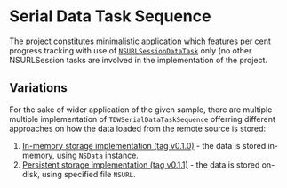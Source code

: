 # Serial Data Task Sequence
The project constitutes minimalistic application which features per cent progress tracking with use of
[`NSURLSessionDataTask`](https://developer.apple.com/documentation/foundation/nsurlsessiondatatask) only (no other NSURLSession tasks are involved in the
implementation of the project.

## Variations
For the sake of wider application of the given sample, there are multiple multiple implementation of `TDWSerialDataTaskSequence` offerring different approaches
on how the data loaded from the remote source is stored:
1. [In-memory storage implementation (tag v0.1.0)](https://github.com/AlexandrSMed/SO-a-73661520-5690248-SerialDataTaskSequence/tree/v0.1.0) - the data is stored in-memory, using `NSData` instance.
2. [Persistent storage implementation (tag v0.1.1)](https://github.com/AlexandrSMed/SO-a-73661520-5690248-SerialDataTaskSequence/tree/v0.1.1) - the data is stored on-disk, using specified file `NSURL`.
